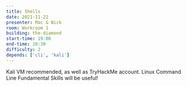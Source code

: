 ```yaml
---
title: Shells
date: 2021-11-22
presenter: Mac & Nick
room: Workroom 1
building: the-diamond
start-time: 19:00
end-time: 20:30
difficulty: 2
depends: ['cli', 'kali']
---
```


Kali VM recommended, as well as TryHackMe account. Linux Command Line Fundamental Skills will be useful!